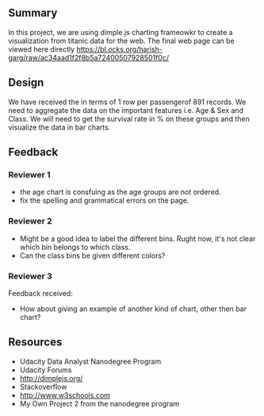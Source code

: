 ## Summary ##
In this project, we are using dimple.js charting frameowkr to create a visualization from titanic data for the web.
The final web page can be viewed here directly
https://bl.ocks.org/harish-garg/raw/ac34aad1f2f8b5a72400507928501f0c/

## Design ##
We have received the in terms of 1 row per passengerof 891 records.
We need to aggregate the data on the important features i.e. Age & Sex and Class.
We will need to get the survival rate in % on these groups and then visualize the data in bar charts.


## Feedback ##
### Reviewer 1 ### 
* the age chart is consfuing as the age groups are not ordered.
* fix the spelling and grammatical errors on the page.
 
### Reviewer 2 ### 
* Might be a good idea to label the different bins. Rught now, it's not clear which bin belongs to which class.
* Can the class bins be given different colors?

### Reviewer 3 ### 
Feedback received:
* How about giving an example of another kind of chart, other then bar chart?

## Resources ##
* Udacity Data Analyst Nanodegree Program
* Udacity Forums
* http://dimplejs.org/
* Stackoverflow
* http://www.w3schools.com
* My Own Project 2 from the nanodegree program
